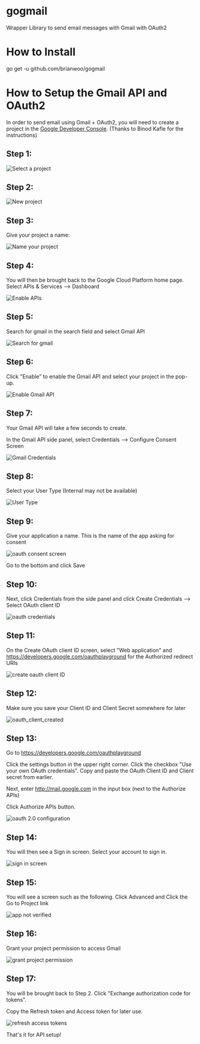 # gogmail
Wrapper Library to send email messages with Gmail with OAuth2

# How to Install
go get -u github.com/brianwoo/gogmail

# How to Setup the Gmail API and OAuth2
In order to send email using Gmail + OAuth2, you will need to create a project in the [Google Developer Console](https://console.cloud.google.com). (Thanks to Binod Kafle for the instructions)

## Step 1:
![Select a project](/images/select_a_project.png)

## Step 2:
![New project](/images/new_project.png)

## Step 3:
Give your project a name:

![Name your project](/images/name_your_project.png)

## Step 4:
You will then be brought back to the Google Cloud Platform home page.
Select APIs & Services --> Dashboard

![Enable APIs](/images/enable_apis.png)

## Step 5:
Search for gmail in the search field and select Gmail API

![Search for gmail](/images/search_for_gmail.png)

## Step 6:
Click "Enable" to enable the Gmail API and select your project in the pop-up.

![Enable Gmail API](/images/enable_gmail.png)

## Step 7:
Your Gmail API will take a few seconds to create.

In the Gmail API side panel, select Credentials --> Configure Consent Screen

![Gmail Credentials](/images/gmail_api_credentials_consent.png)

## Step 8:
Select your User Type (Internal may not be available)

![User Type](/images/api_user_type.png)

## Step 9:
Give your application a name. This is the name of the app asking for consent

![oauth consent screen](/images/oauth_consent_screen.png)

Go to the bottom and click Save

## Step 10:
Next, click Credentials from the side panel and  click Create Credentials
--> Select OAuth client ID

![oauth credentials](/images/oauth_credentials.png)

## Step 11:
On the Create OAuth client ID screen, select "Web application" and https://developers.google.com/oauthplayground for the Authorized redirect URIs

![create oauth client ID](/images/create_oauth_client_id.png)

## Step 12:
Make sure you save your Client ID and Client Secret somewhere for later

![oauth_client_created](/images/oauth_client_created.png)

## Step 13:
Go to https://developers.google.com/oauthplayground

Click the settings button in the upper right corner. Click the checkbox "Use your own OAuth credentials". Copy and paste the OAuth Client ID and Client secret from earlier.

Next, enter http://mail.google.com in the input box (next to the Authorize APIs)

Click Authorize APIs button.

![oauth 2.0 configuration](/images/oauth_playground.png)

## Step 14:
You will then see a Sign in screen.  Select your account to sign in.

![sign in screen](/images/choose_an_account.png)

## Step 15:
You will see a screen such as the following. Click Advanced and Click the Go to Project link

![app not verified](/images/app_not_verified.png)

## Step 16:
Grant your project permission to access Gmail

![grant project permission](/images/grant_project_permission.png)

## Step 17:
You will be brought back to Step 2. Click "Exchange authorization code for tokens".

Copy the Refresh token and Access token for later use.

![refresh access tokens](/images/refresh_access_token.png)

That's it for API setup!




